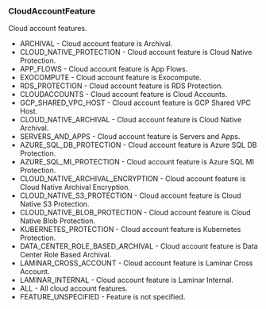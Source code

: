### CloudAccountFeature
Cloud account features.

- ARCHIVAL - Cloud account feature is Archival.
- CLOUD_NATIVE_PROTECTION - Cloud account feature is Cloud Native Protection.
- APP_FLOWS - Cloud account feature is App Flows.
- EXOCOMPUTE - Cloud account feature is Exocompute.
- RDS_PROTECTION - Cloud account feature is RDS Protection.
- CLOUDACCOUNTS - Cloud account feature is Cloud Accounts.
- GCP_SHARED_VPC_HOST - Cloud account feature is GCP Shared VPC Host.
- CLOUD_NATIVE_ARCHIVAL - Cloud account feature is Cloud Native Archival.
- SERVERS_AND_APPS - Cloud account feature is Servers and Apps.
- AZURE_SQL_DB_PROTECTION - Cloud account feature is Azure SQL DB Protection.
- AZURE_SQL_MI_PROTECTION - Cloud account feature is Azure SQL MI Protection.
- CLOUD_NATIVE_ARCHIVAL_ENCRYPTION - Cloud account feature is Cloud Native Archival Encryption.
- CLOUD_NATIVE_S3_PROTECTION - Cloud account feature is Cloud Native S3 Protection.
- CLOUD_NATIVE_BLOB_PROTECTION - Cloud account feature is Cloud Native Blob Protection.
- KUBERNETES_PROTECTION - Cloud account feature is Kubernetes Protection.
- DATA_CENTER_ROLE_BASED_ARCHIVAL - Cloud account feature is Data Center Role Based Archival.
- LAMINAR_CROSS_ACCOUNT - Cloud account feature is Laminar Cross Account.
- LAMINAR_INTERNAL - Cloud account feature is Laminar Internal.
- ALL - All cloud account features.
- FEATURE_UNSPECIFIED - Feature is not specified.
